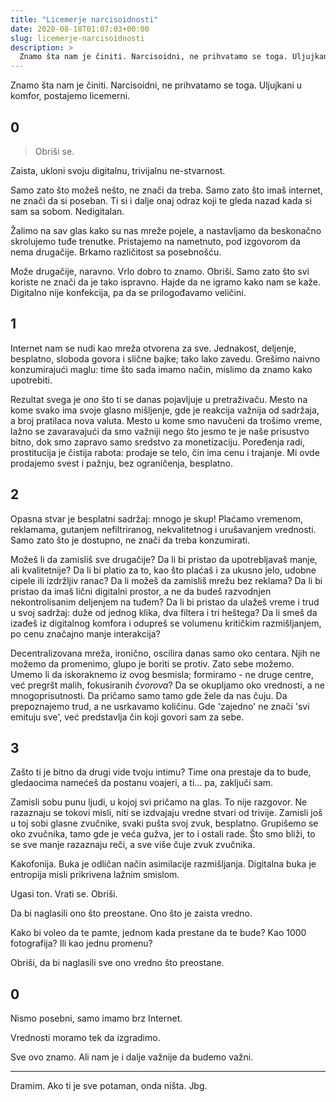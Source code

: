 ```yaml
---
title: "Licemerje narcisoidnosti"
date: 2020-08-18T01:07:03+00:00
slug: licemerje-narcisoidnosti
description: >
  Znamo šta nam je činiti. Narcisoidni, ne prihvatamo se toga. Uljujkani u komfor, postajemo licemerni.
---
```


Znamo šta nam je činiti. Narcisoidni, ne prihvatamo se toga. Uljujkani u komfor, postajemo licemerni.

## 0

> Obriši se.

Zaista, ukloni svoju digitalnu, trivijalnu ne-stvarnost.

Samo zato što možeš nešto, ne znači da treba. Samo zato što imaš internet, ne znači da si poseban. Ti si i dalje onaj odraz koji te gleda nazad kada si sam sa sobom. Nedigitalan.

Žalimo na sav glas kako su nas mreže pojele, a nastavljamo da beskonačno skrolujemo tuđe trenutke. Pristajemo na nametnuto, pod izgovorom da nema drugačije. Brkamo različitost sa posebnošću.

Može drugačije, naravno. Vrlo dobro to znamo. Obriši. Samo zato što svi koriste ne znači da je tako ispravno. Hajde da ne igramo kako nam se kaže. Digitalno nije konfekcija, pa da se prilogođavamo veličini.

## 1

Internet nam se nudi kao mreža otvorena za sve. Jednakost, deljenje, besplatno, sloboda govora i slične bajke; tako lako zavedu. Grešimo naivno konzumirajući maglu: time što sada imamo način, mislimo da znamo kako upotrebiti.

Rezultat svega je _ono_ što ti se danas pojavljuje u pretraživaču. Mesto na kome svako ima svoje glasno mišljenje, gde je reakcija važnija od sadržaja, a broj pratilaca nova valuta. Mesto u kome smo navučeni da trošimo vreme, lažno se zavaravajući da smo važniji nego što jesmo te je naše prisustvo bitno, dok smo zapravo samo sredstvo za monetizaciju. Poređenja radi, prostitucija je čistija rabota: prodaje se telo, čin ima cenu i trajanje. Mi ovde prodajemo svest i pažnju, bez ograničenja, besplatno.

## 2

Opasna stvar je besplatni sadržaj: mnogo je skup! Plaćamo vremenom, reklamama, gutanjem nefiltriranog, nekvalitetnog i urušavanjem vrednosti. Samo zato što je dostupno, ne znači da treba konzumirati.

Možeš li da zamisliš sve drugačije? Da li bi pristao da upotrebljavaš manje, ali kvalitetnije? Da li bi platio za to, kao što plaćaš i za ukusno jelo, udobne cipele ili izdržljiv ranac? Da li možeš da zamisliš mrežu bez reklama? Da li bi pristao da imaš lični digitalni prostor, a ne da budeš razvodnjen nekontrolisanim deljenjem na tuđem? Da li bi pristao da ulažeš vreme i trud u svoj sadržaj: duže od jednog klika, dva filtera i tri heštega? Da li smeš da izađeš iz digitalnog komfora i odupreš se volumenu kritičkim razmišljanjem, po cenu značajno manje interakcija?

Decentralizovana mreža, ironično, oscilira danas samo oko centara. Njih ne možemo da promenimo, glupo je boriti se protiv. Zato sebe možemo. Umemo li da iskoraknemo iz ovog besmisla; formiramo - ne druge centre, već pregršt malih, fokusiranih _čvorova_? Da se okupljamo oko vrednosti, a ne mnogoprisutnosti. Da pričamo samo tamo gde žele da nas čuju. Da prepoznajemo trud, a ne usrkavamo količinu. Gde 'zajedno' ne znači 'svi emituju sve', već predstavlja čin koji govori sam za sebe.

## 3

Zašto ti je bitno da drugi vide tvoju intimu? Time ona prestaje da to bude, gledaocima namećeš da postanu voajeri, a ti... pa, zaključi sam.

Zamisli sobu punu ljudi, u kojoj svi pričamo na glas. To nije razgovor. Ne razaznaju se tokovi misli, niti se izdvajaju vredne stvari od trivije. Zamisli još u toj sobi glasne zvučnike, svaki pušta svoj zvuk, besplatno. Grupišemo se oko zvučnika, tamo gde je veća gužva, jer to i ostali rade. Što smo bliži, to se sve manje razaznaju reči, a sve više čuje zvuk zvučnika.

Kakofonija. Buka je odličan način asimilacije razmišljanja. Digitalna buka je entropija misli prikrivena lažnim smislom.

Ugasi ton. Vrati se. Obriši.

Da bi naglasili ono što preostane. Ono što je zaista vredno.

Kako bi voleo da te pamte, jednom kada prestane da te bude? Kao 1000 fotografija? Ili kao jednu promenu?

Obriši, da bi naglasili sve ono vredno što preostane.

## 0

Nismo posebni, samo imamo brz Internet.

Vrednosti moramo tek da izgradimo.

Sve ovo znamo. Ali nam je i dalje važnije da budemo važni.

----

Dramim. Ako ti je sve potaman, onda ništa. Jbg.
